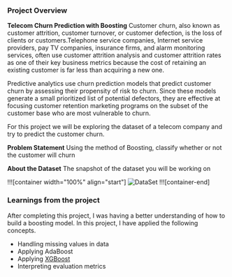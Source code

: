 ### Project Overview

 **Telecom Churn Prediction with Boosting**
Customer churn, also known as customer attrition, customer turnover, or customer defection, is the loss of clients or customers.Telephone service companies, Internet service providers, pay TV companies, insurance firms, and alarm monitoring services, often use customer attrition analysis and customer attrition rates as one of their key business metrics because the cost of retaining an existing customer is far less than acquiring a new one.

Predictive analytics use churn prediction models that predict customer churn by assessing their propensity of risk to churn. Since these models generate a small prioritized list of potential defectors, they are effective at focusing customer retention marketing programs on the subset of the customer base who are most vulnerable to churn.

For this project we will be exploring the dataset of a telecom company and try to predict the customer churn.

**Problem Statement**
Using the method of Boosting, classify whether or not the customer will churn

**About the Dataset**
The snapshot of the dataset you will be working on

!!![container width="100%" align="start"]
![DataSet](undefined/account/b16/6a1f0c95-2915-474c-917f-dc711cc8d89b/b408/c326b34a-8e76-429f-a2bd-d85d55a8ba78/file.png)
!!![container-end]


### Learnings from the project

 After completing this project, I was having a better understanding of how to build a boosting model. In this project, I have applied the following concepts.

- Handling missing values in data
- Applying AdaBoost
- Applying [XGBoost](url)
- Interpreting evaluation metrics


